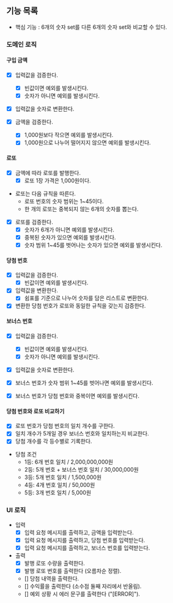 ## 기능 목록

- 핵심 기능 : 6개의 숫자 set를 다른 6개의 숫자 set와 비교할 수 있다.

### 도메인 로직

#### 구입 금액

- [x] 입력값을 검증한다.
  - [x] 빈값이면 예외를 발생시킨다.
  - [x] 숫자가 아니면 예외를 발생시킨다.

- [x] 입력값을 숫자로 변환한다.

- [x] 금액을 검증한다.
  - [x] 1,000원보다 작으면 예외를 발생시킨다.
  - [x] 1,000원으로 나누어 떨어지지 않으면 예외를 발생시킨다.

#### 로또

- [x] 금액에 따라 로또를 발행한다.
  - [x] 로또 1장 가격은 1,000원이다.

- 로또는 다음 규칙을 따른다.
  - 로또 번호의 숫자 범위는 1~45이다.
  - 한 개의 로또는 중복되지 않는 6개의 숫자를 뽑는다.

- [x] 로또를 검증한다.
  - [x] 숫자가 6개가 아니면 예외를 발생시킨다.
  - [x] 중복된 숫자가 있으면 예외를 발생시킨다.
  - [x] 숫자 범위 1~45를 벗어나는 숫자가 있으면 예외를 발생시킨다.

#### 당첨 번호

- [x] 입력값을 검증한다.
  - [x] 빈값이면 예외를 발생시킨다.

- [x] 입력값을 변환한다.
  - [x] 쉼표를 기준으로 나누어 숫자를 담은 리스트로 변환한다.

- [x] 변환한 당첨 번호가 로또와 동일한 규칙을 갖는지 검증한다.

#### 보너스 번호

- [x] 입력값을 검증한다.
  - [x] 빈값이면 예외를 발생시킨다.
  - [x] 숫자가 아니면 예외를 발생시킨다.

- [x] 입력값을 숫자로 변환한다.

- [x] 보너스 번호가 숫자 범위 1~45를 벗어나면 예외를 발생시킨다.
- [x] 보너스 번호가 당첨 번호와 중복이면 예외를 발생시킨다.

#### 당첨 번호와 로또 비교하기

- [x] 로또 번호가 당첨 번호의 일치 개수를 구한다.
- [x] 일치 개수가 5개일 경우 보너스 번호와 일치하는지 비교한다.
- [x] 당첨 개수를 각 등수별로 기록한다.

- 당첨 조건
  - 1등: 6개 번호 일치 / 2,000,000,000원
  - 2등: 5개 번호 + 보너스 번호 일치 / 30,000,000원
  - 3등: 5개 번호 일치 / 1,500,000원
  - 4등: 4개 번호 일치 / 50,000원
  - 5등: 3개 번호 일치 / 5,000원

### UI 로직

- 입력
  - [x] 입력 요청 메시지를 출력하고, 금액을 입력받는다.
  - [x] 입력 요청 메시지를 출력하고, 당첨 번호를 입력받는다.
  - [x] 입력 요청 메시지를 출력하고, 보너스 번호를 입력받는다.

- 출력
  - [x] 발행 로또 수량을 출력한다.
  - [x] 발행 로또 번호를 출력한다 (오름차순 정렬).
  - [] 당첨 내역을 출력한다.
  - [] 수익률을 출력한다 (소수점 둘째 자리에서 반올림).
  - [] 예외 상황 시 에러 문구를 출력한다 ("[ERROR]").
